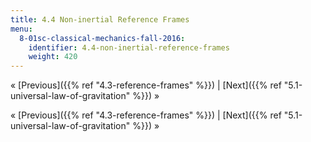 ```yaml
---
title: 4.4 Non-inertial Reference Frames
menu:
  8-01sc-classical-mechanics-fall-2016:
    identifier: 4.4-non-inertial-reference-frames
    weight: 420
---
```

« [Previous]({{% ref "4.3-reference-frames" %}}) | [Next]({{% ref "5.1-universal-law-of-gravitation" %}}) »

« [Previous]({{% ref "4.3-reference-frames" %}}) | [Next]({{% ref "5.1-universal-law-of-gravitation" %}}) »